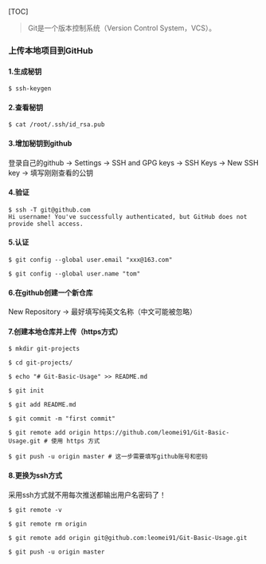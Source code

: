 [TOC]

> Git是一个版本控制系统（Version Control System，VCS）。
### 上传本地项目到GitHub

#### 1.生成秘钥
```
$ ssh-keygen
```

#### 2.查看秘钥
```
$ cat /root/.ssh/id_rsa.pub 
```

#### 3.增加秘钥到github
登录自己的github -> Settings -> 
SSH and GPG keys -> SSH Keys -> New SSH key -> 填写刚刚查看的公钥

#### 4.验证
```
$ ssh -T git@github.com
Hi username! You've successfully authenticated, but GitHub does not provide shell access. 
```

#### 5.认证
```
$ git config --global user.email "xxx@163.com"

$ git config --global user.name "tom"
```

#### 6.在github创建一个新仓库
New Repository -> 最好填写纯英文名称（中文可能被忽略）

#### 7.创建本地仓库并上传（https方式）
```
$ mkdir git-projects

$ cd git-projects/

$ echo "# Git-Basic-Usage" >> README.md

$ git init

$ git add README.md

$ git commit -m "first commit"

$ git remote add origin https://github.com/leomei91/Git-Basic-Usage.git # 使用 https 方式

$ git push -u origin master # 这一步需要填写github账号和密码

```

#### 8.更换为ssh方式
采用ssh方式就不用每次推送都输出用户名密码了！
```
$ git remote -v

$ git remote rm origin

$ git remote add origin git@github.com:leomei91/Git-Basic-Usage.git

$ git push -u origin master

```
